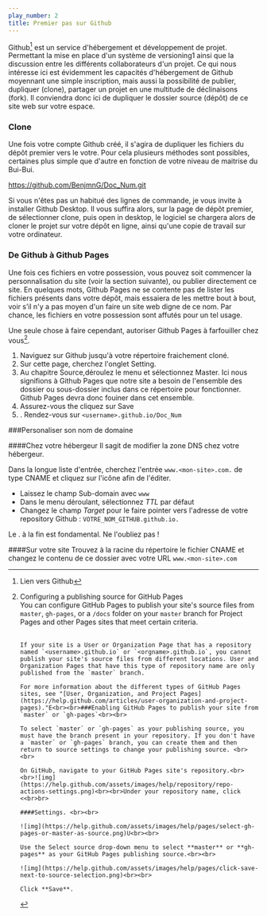 ```yaml
---
play_number: 2
title: Premier pas sur Github
---
```


Github[^1] est un service d'hébergement et développement de projet. Permettant la mise en place d'un système de versioning1 ainsi que la discussion entre les différents collaborateurs d'un projet. Ce qui nous intéresse ici est évidemment les capacités d'hébergement de Github moyennant une simple inscription, mais aussi la possibilité de publier, dupliquer (clone), partager un projet en une multitude de déclinaisons (fork). Il conviendra donc ici de dupliquer le dossier source (dépôt) de ce site web sur votre espace.

### Clone

Une fois votre compte Github créé, il s'agira de dupliquer les fichiers du dépôt premier vers le votre. Pour cela plusieurs méthodes sont possibles, certaines plus simple que d'autre en fonction de votre niveau de maitrise du Bui-Bui. 

https://github.com/BenjmnG/Doc_Num.git

Si vous n'êtes pas un habitué des lignes de commande, je vous invite à installer Github Desktop. Il vous suffira alors, sur la page de dépôt premier, de sélectionner clone, puis open in desktop, le logiciel se chargera alors de cloner le projet sur votre dépôt en ligne, ainsi qu'une copie de travail sur votre ordinateur.

### De Github à Github Pages

Une fois ces fichiers en votre possession, vous pouvez soit commencer la personnalisation du site (voir la section suivante), ou publier directement ce site. En quelques mots, Github Pages ne se contente pas de lister les fichiers présents dans votre dépôt, mais essaiera de les mettre bout à bout, voir s’il n'y a pas moyen d'un faire un site web digne de ce nom. Par chance, les fichiers en votre possession sont affutés pour un tel usage.

Une seule chose à faire cependant, autoriser Github Pages à farfouiller chez vous[^2]. 

1. Naviguez sur Github jusqu'à votre répertoire fraichement cloné. 
2. Sur cette page, cherchez l'onglet Setting. 
3. Au chapitre Source,déroulez le menu et sélectionnez Master. Ici nous signifions à Github Pages que notre site a besoin de l'ensemble des dossier ou sous-dossier inclus dans ce répertoire pour fonctionner. Github Pages devra donc fouiner dans cet ensemble.
4. Assurez-vous the cliquez sur Save
5. . Rendez-vous sur `<username>.github.io/Doc_Num`

###Personaliser son nom de domaine

####Chez votre hébergeur
Il sagit de modifier la zone DNS chez votre hébergeur.

Dans la longue liste d'entrée, cherchez l'entrée  `www.<mon-site>.com.` de type CNAME et cliquez sur l'icône afin de l'éditer.

* Laissez le champ Sub-domain avec `www`
* Dans le menu déroulant, sélectionnez *TTL* par défaut
* Changez le champ *Target* pour le faire pointer vers l'adresse de votre repository Github : `VOTRE_NOM_GITHUB.github.io.`

Le . à la fin est fondamental. Ne l'oubliez pas !

####Sur votre site
Trouvez à la racine du répertoire le fichier CNAME et changez le contenu de ce dossier avec votre URL
 `www.<mon-site>.com`

[^1]: Lien vers Github

[^2]: 	Configuring a publishing source for GitHub Pages <br>
		You can configure GitHub Pages to publish your site's source files from `master`, `gh-pages`, or a `/docs` folder on your `master` branch for Project Pages and other Pages sites that meet certain criteria. <br><br>

		If your site is a User or Organization Page that has a repository named `<username>.github.io` or `<orgname>.github.io`, you cannot publish your site's source files from different locations. User and Organization Pages that have this type of repository name are only published from the `master` branch.

		For more information about the different types of GitHub Pages sites, see "[User, Organization, and Project Pages](https://help.github.com/articles/user-organization-and-project-pages)."E<br><br>###Enabling GitHub Pages to publish your site from `master` or `gh-pages`<br><br>

		To select `master` or `gh-pages` as your publishing source, you must have the branch present in your repository. If you don't have a `master` or `gh-pages` branch, you can create them and then return to source settings to change your publishing source. <br><br>

		On GitHub, navigate to your GitHub Pages site's repository.<br><br>![img](https://help.github.com/assets/images/help/repository/repo-actions-settings.png)<br><br>Under your repository name, click <<br>br>

		####Settings. <br><br>

		![img](https://help.github.com/assets/images/help/pages/select-gh-pages-or-master-as-source.png)U<br><br>

		Use the Select source drop-down menu to select **master** or **gh-pages** as your GitHub Pages publishing source.<br><br>

		![img](https://help.github.com/assets/images/help/pages/click-save-next-to-source-selection.png)<br><br>

		Click **Save**.

 
